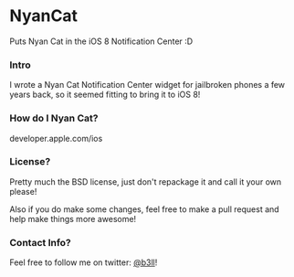 # NyanCat
Puts Nyan Cat in the iOS 8 Notification Center :D

### Intro
I wrote a Nyan Cat Notification Center widget for jailbroken phones a few years back, so it seemed fitting to bring it to iOS 8!

### How do I Nyan Cat?
developer.apple.com/ios

### License?
Pretty much the BSD license, just don't repackage it and call it your own please!

Also if you do make some changes, feel free to make a pull request and help make things more awesome!

### Contact Info?
Feel free to follow me on twitter: [@b3ll](https:///www.twitter.com/b3ll)!
